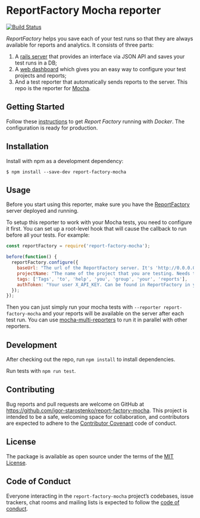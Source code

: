 # ReportFactory Mocha reporter

[![Build Status](https://travis-ci.org/igor-starostenko/report-factory-mocha.svg?branch=master)](https://travis-ci.org/igor-starostenko/report-factory-mocha)

*ReportFactory* helps you save each of your test runs so that they are always available for reports and analytics.
It consists of three parts:
1. A [rails server](https://github.com/igor-starostenko/report_factory) that provides an interface via JSON API and saves your test runs in a DB;
2. A [web dashboard](https://github.com/igor-starostenko/report_factory-web) which gives you an easy way to configure your test projects and reports;
3. And a test reporter that automatically sends reports to the server. This repo is the reporter for [Mocha](https://mochajs.org/).

## Getting Started

Follow these [instructions](https://github.com/igor-starostenko/report_factory/blob/master/setup/INSTRUCTIONS.md) to get *Report Factory* running with *Docker*. The configuration is ready for production.

## Installation

Install with npm as a development dependency:

    $ npm install --save-dev report-factory-mocha

## Usage

Before you start using this reporter, make sure you have the [ReportFactory](https://github.com/igor-starostenko/report_factory) server deployed and running.

To setup this reporter to work with your Mocha tests, you need to configure it first. You can set up a root-level hook that will cause the callback to run before all your tests. For example:

```javascript
const reportFactory = require('report-factory-mocha');

before(function() {
  reportFactory.configure({
    baseUrl: "The url of the ReportFactory server. It's 'http://0.0.0.0:3000' if you're running locally",
    projectName: "The name of the project that you are testing. Needs to be previously created in ReportFactory",
    tags: ['Tags', 'to', 'help', 'you', 'group', 'your', 'reports'],
    authToken: "Your user X_API_KEY. Can be found in ReportFactory in your user information"
  });
});
```

Then you can just simply run your mocha tests with `--reporter report-factory-mocha` and your reports will be available on the server after each test run.
You can use [mocha-multi-reporters](https://www.npmjs.com/package/mocha-multi-reporters) to run it in parallel with other reporters.

## Development

After checking out the repo, run `npm install` to install dependencies.

Run tests with `npm run test`.

## Contributing

Bug reports and pull requests are welcome on GitHub at https://github.com/igor-starostenko/report-factory-mocha. This project is intended to be a safe, welcoming space for collaboration, and contributors are expected to adhere to the [Contributor Covenant](http://contributor-covenant.org) code of conduct.

## License

The package is available as open source under the terms of the [MIT License](https://opensource.org/licenses/MIT).

## Code of Conduct

Everyone interacting in the `report-factory-mocha` project’s codebases, issue trackers, chat rooms and mailing lists is expected to follow the [code of conduct](https://github.com/igor-starostenko/report_factory-rspec/blob/master/CODE_OF_CONDUCT.md).
